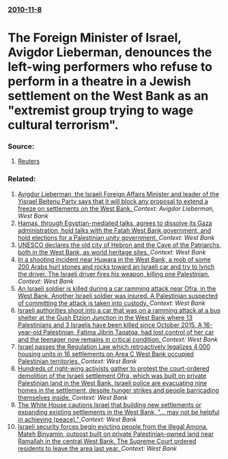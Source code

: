 ### [2010-11-8](/news/2010/11/8/index.md)

# The Foreign Minister of Israel, Avigdor Lieberman, denounces the left-wing performers who refuse to perform in a theatre in a Jewish settlement on the West Bank as an "extremist group trying to wage cultural terrorism". 




### Source:

1. [Reuters](http://www.reuters.com/article/idUSTRE6A72BY20101108)

### Related:

1. [Avigdor Lieberman, the Israeli Foreign Affairs Minister and leader of the Yisrael Beitenu Party says that it will block any proposal to extend a freeze on settlements on the West Bank. ](/news/2010/09/6/avigdor-lieberman-the-israeli-foreign-affairs-minister-and-leader-of-the-yisrael-beitenu-party-says-that-it-will-block-any-proposal-to-exte.md) _Context: Avigdor Lieberman, West Bank_
2. [Hamas, through Egyptian-mediated talks, agrees to dissolve its Gaza administration, hold talks with the Fatah West Bank government, and hold elections for a Palestinian unity government. ](/news/2017/09/17/hamas-through-egyptian-mediated-talks-agrees-to-dissolve-its-gaza-administration-hold-talks-with-the-fatah-west-bank-government-and-hold.md) _Context: West Bank_
3. [UNESCO declares the old city of Hebron and the Cave of the Patriarchs, both in the West Bank, as world heritage sites. ](/news/2017/07/7/unesco-declares-the-old-city-of-hebron-and-the-cave-of-the-patriarchs-both-in-the-west-bank-as-world-heritage-sites.md) _Context: West Bank_
4. [In a shooting incident near Huwara in the West Bank, a mob of some 200 Arabs hurl stones and rocks toward an Israeli car and try to lynch the driver. The Israeli driver fires his weapon, killing one Palestinian. ](/news/2017/05/18/in-a-shooting-incident-near-huwara-in-the-west-bank-a-mob-of-some-200-arabs-hurl-stones-and-rocks-toward-an-israeli-car-and-try-to-lynch-th.md) _Context: West Bank_
5. [An Israeli soldier is killed during a car ramming attack near Ofra, in the West Bank. Another Israeli soldier was injured. A Palestinian suspected of committing the attack is taken into custody. ](/news/2017/04/6/an-israeli-soldier-is-killed-during-a-car-ramming-attack-near-ofra-in-the-west-bank-another-israeli-soldier-was-injured-a-palestinian-sus.md) _Context: West Bank_
6. [Israeli authorities shoot into a car that was on a ramming attack at a bus shelter at the Gush Etzion Junction in the West Bank where 13 Palestinians and 3 Israelis have been killed since October 2015. A 16-year-old Palestinian, Fatima Jibrin Taqatqa, had lost control of her car and the teenager now remains in critical condition. ](/news/2017/03/15/israeli-authorities-shoot-into-a-car-that-was-on-a-ramming-attack-at-a-bus-shelter-at-the-gush-etzion-junction-in-the-west-bank-where-13-pal.md) _Context: West Bank_
7. [Israel passes the Regulation Law which retroactively legalizes 4,000 housing units in 16 settlements on Area C West Bank occupied Palestinian territories. ](/news/2017/02/6/israel-passes-the-regulation-law-which-retroactively-legalizes-4-000-housing-units-in-16-settlements-on-area-c-west-bank-occupied-palestinia.md) _Context: West Bank_
8. [Hundreds of right-wing activists gather to protest the court-ordered demolition of the Israeli settlement Ofra, which was built on private Palestinian land in the West Bank. Israeli police are evacuating nine homes in the settlement, despite hunger strikes and people barricading themselves inside. ](/news/2017/02/28/hundreds-of-right-wing-activists-gather-to-protest-the-court-ordered-demolition-of-the-israeli-settlement-ofra-which-was-built-on-private-p.md) _Context: West Bank_
9. [The White House cautions Israel that building new settlements or expanding existing settlements in the West Bank, "... may not be helpful in achieving (peace)." ](/news/2017/02/2/the-white-house-cautions-israel-that-building-new-settlements-or-expanding-existing-settlements-in-the-west-bank-may-not-be-helpful-in.md) _Context: West Bank_
10. [Israeli security forces begin evicting people from the illegal Amona, Mateh Binyamin, outpost built on private Palestinian-owned land near Ramallah in the central West Bank. The Supreme Court ordered residents to leave the area last year. ](/news/2017/02/1/israeli-security-forces-begin-evicting-people-from-the-illegal-amona-mateh-binyamin-outpost-built-on-private-palestinian-owned-land-near-r.md) _Context: West Bank_
